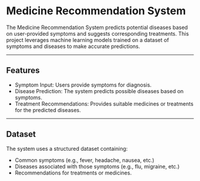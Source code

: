 # Medicine Recommendation System

The Medicine Recommendation System predicts potential diseases based on user-provided symptoms and suggests corresponding treatments. This project leverages machine learning models trained on a dataset of symptoms and diseases to make accurate predictions.

---

## Features
- Symptom Input: Users provide symptoms for diagnosis.
- Disease Prediction: The system predicts possible diseases based on symptoms.
- Treatment Recommendations: Provides suitable medicines or treatments for the predicted diseases.

---

## Dataset
The system uses a structured dataset containing:
- Common symptoms (e.g., fever, headache, nausea, etc.)
- Diseases associated with those symptoms (e.g., flu, migraine, etc.)
- Recommendations for treatments or medicines.
